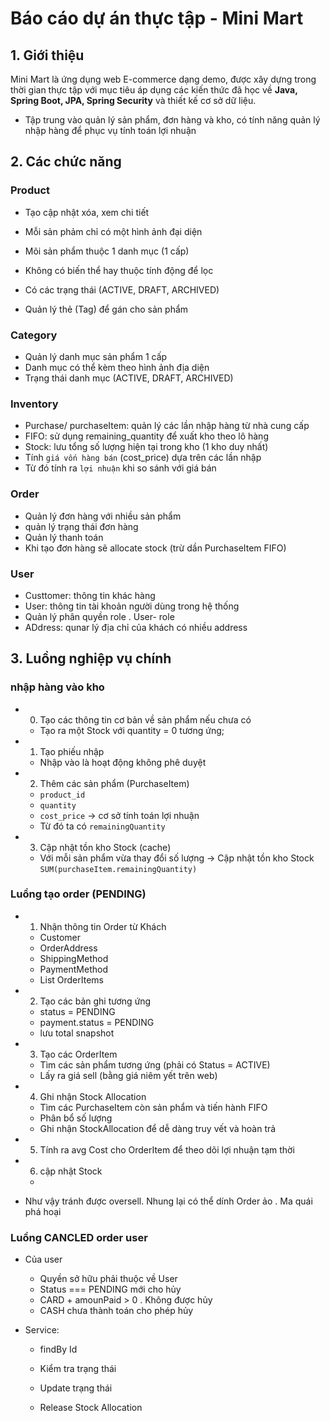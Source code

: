# Báo cáo dự án thực tập - Mini Mart

## 1. Giới thiệu

Mini Mart là ứng dụng web E-commerce dạng demo, được xây dựng trong thời gian thực tập với mục tiêu áp dụng các kiến thức đã học về **Java, Spring Boot, JPA, Spring Security** và thiết kế cơ sở dữ liệu.

- Tập trung vào quản lý sản phẩm, đơn hàng và kho, có tính năng quản lý nhập hàng để phục vụ tính toán lợi nhuận


## 2. Các chức năng

### Product

- Tạo cập nhật xóa, xem chi tiết
- Mỗi sản phảm chỉ có một hình ảnh đại diện
- Mõi sản phẩm thuộc 1 danh mục (1 cấp)
- Không có biến thể hay thuộc tính động để lọc 
- Có các trạng thái  (ACTIVE, DRAFT, ARCHIVED)

- Quản lý thẻ (Tag) để gán cho sản phẩm

### Category

- Quản lý danh mục sản phẩm 1 cấp
- Danh mục có thể kèm theo hình ảnh địa diện
- Trạng thái danh mục (ACTIVE, DRAFT, ARCHIVED)

### Inventory

- Purchase/ purchaseItem: quản lý các lần nhập hàng từ nhà cung cấp
- FIFO: sử dụng remaining_quantity để xuất kho theo lô hàng
- Stock: lưu tổng số lượng hiện tại trong kho (1 kho duy nhất)
- Tính `giá vốn hàng bán` (cost_price) dựa trên các lần nhập
- Từ đó tính ra `lợi nhuận` khi so sánh với giá bán

### Order

- Quản lý đơn hàng với nhiều sản phẩm
- quản lý trạng thái đơn hàng
- Quản lý thanh toán
- Khi tạo đơn hàng sẽ allocate stock (trừ dần PurchaseItem FIFO)

### User

- Custtomer: thông tin khác hàng
- User:  thông tin tài khoản người dùng trong hệ thống
- Quản lý phân quyền role . User- role
- ADdress: qunar lý địa chỉ của khách có nhiều address

## 3. Luồng nghiệp vụ chính

### nhập hàng vào kho

- 00. Tạo các thông tin cơ bản về sản phẩm nếu chưa có
    - Tạo ra một Stock với quantity = 0 tương ứng;

- 1. Tạo phiếu nhập
    - Nhập vào là hoạt động không phê duyệt

- 2. Thêm các sản phẩm (PurchaseItem)
    - `product_id`
    - `quantity`
    - `cost_price` -> cơ sở tính toán lợi nhuận
    - Từ đó ta có `remainingQuantity`

- 3. Cập nhật tồn kho Stock (cache)
    - Với mỗi sản phẩm vừa thay đổi số lượng -> Cập nhật tồn kho Stock `SUM(purchaseItem.remainingQuantity)`

### Luồng tạo order (PENDING)

- 1. Nhận thông tin Order từ Khách
    - Customer
    - OrderAddress
    - ShippingMethod
    - PaymentMethod
    - List OrderItems

- 2. Tạo các bản ghi tương ứng
    - status = PENDING
    - payment.status = PENDING
    - lưu total snapshot

- 3. Tạo các OrderItem
    - Tìm các sản phẩm tương ứng (phải có Status = ACTIVE)
    - Lấy ra giá sell (bằng giá niêm yết trên web)

- 4. Ghi nhận Stock Allocation
    - Tìm các PurchaseItem còn sản phẩm và tiến hành FIFO
    - Phân bổ số lượng
    - Ghi nhận StockAllocation để dễ dàng truy vết và hoàn trả

- 5. Tính ra avg Cost cho OrderItem để theo dõi lợi nhuận tạm thời

- 6. cập nhật Stock
    - 

- Như vậy tránh được oversell. Nhung lại có thể dính Order ảo . Ma quái phá hoại

### Luồng CANCLED order  user

- Của user 
    - Quyền sở hữu phải thuộc về User
    - Status === PENDING mới cho hủy 
    - CARD + amounPaid > 0 . Không được hủy
    - CASH chưa thành toán cho phép hủy 

- Service: 
    - findBy Id
    - Kiểm tra trạng thái

    - Update trạng thái
    - Release Stock Allocation